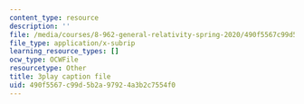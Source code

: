 ```yaml
---
content_type: resource
description: ''
file: /media/courses/8-962-general-relativity-spring-2020/490f5567c99d5b2a97924a3b2c7554f0_ZqF-7bjnzCU.vtt
file_type: application/x-subrip
learning_resource_types: []
ocw_type: OCWFile
resourcetype: Other
title: 3play caption file
uid: 490f5567-c99d-5b2a-9792-4a3b2c7554f0
---
```

